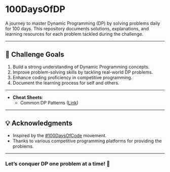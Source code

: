 # 100DaysOfDP

A journey to master Dynamic Programming (DP) by solving problems daily for 100 days. This repository documents solutions, explanations, and learning resources for each problem tackled during the challenge.

---

## 🚀 Challenge Goals

1. Build a strong understanding of Dynamic Programming concepts.
2. Improve problem-solving skills by tackling real-world DP problems.
3. Enhance coding proficiency in competitive programming.
4. Document the learning process for self and others.

---



- **Cheat Sheets**:
  - Common DP Patterns ([Link](https://leetcode.com/discuss/general-discussion/458695/dynamic-programming-patterns))

---


## 💡 Acknowledgments

- Inspired by the [#100DaysOfCode](https://www.100daysofcode.com/) movement.
- Thanks to various competitive programming platforms for providing the problems.

---

### Let’s conquer DP one problem at a time! 🌟
